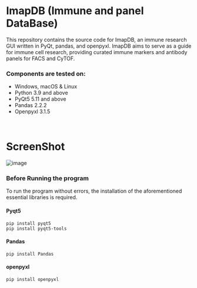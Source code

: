 
# ImapDB (Immune and panel DataBase)
This repository contains the source code for ImapDB, an immune research GUI written in PyQt, pandas, and openpyxl. ImapDB aims to serve as a guide for immune cell research, providing curated immune markers and antibody panels for FACS and CyTOF. 

### Components are tested on:
-	Windows, macOS & Linux
-	Python 3.9 and above
-	PyQt5 5.11 and above
-	Pandas 2.2.2
-	Openpyxl 3.1.5

  
 <br/>
    

# ScreenShot
 ![image](https://url/image.png)


### Before Running the program

To run the program without errors, the installation of the aforementioned essential libraries is required.


#### Pyqt5
    pip install pyqt5
    pip install pyqt5-tools
    
#### Pandas
    pip install Pandas
    
#### openpyxl
    pip install openpyxl


